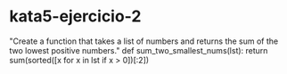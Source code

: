 # kata5-ejercicio-2
"Create a function that takes a list of numbers and returns the sum of the two lowest positive numbers."
def sum_two_smallest_nums(lst):
	return sum(sorted([x for x in lst if x > 0])[:2])
